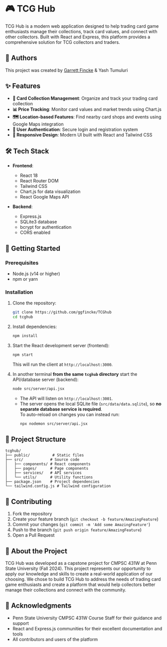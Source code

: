 # 🎮 TCG Hub

TCG Hub is a modern web application designed to help trading card game enthusiasts manage their collections, track card values, and connect with other collectors. Built with React and Express, this platform provides a comprehensive solution for TCG collectors and traders.

## 👥 Authors

This project was created by [Garrett Fincke](https://github.com/ggfincke) & Yash Tumuluri

## ✨ Features

- **🎴 Card Collection Management**: Organize and track your trading card collection
- **📊 Price Tracking**: Monitor card values and market trends using Chart.js
- **🗺️ Location-based Features**: Find nearby card shops and events using Google Maps integration
- **🔐 User Authentication**: Secure login and registration system
- **📱 Responsive Design**: Modern UI built with React and Tailwind CSS

## 🛠️ Tech Stack

- **Frontend**:
  - React 18
  - React Router DOM
  - Tailwind CSS
  - Chart.js for data visualization
  - React Google Maps API

- **Backend**:
  - Express.js
  - SQLite3 database
  - bcrypt for authentication
  - CORS enabled

## 🚀 Getting Started

### Prerequisites

- Node.js (v14 or higher)
- npm or yarn

### Installation

1. Clone the repository:
   ```bash
   git clone https://github.com/ggfincke/TCGhub
   cd tcghub
   ```

2. Install dependencies:
   ```bash
   npm install
   ```

3. Start the React development server (frontend):
   ```bash
   npm start
   ```

   This will run the client at `http://localhost:3000`.

4. In another terminal **from the same `tcghub` directory** start the API/database server (backend):

   ```bash
   node src/server/api.jsx
   ```

   - The API will listen on `http://localhost:3001`.
   - The server opens the local SQLite file (`src/data/data.sqlite`), so **no separate database service is required**.  
     To auto-reload on changes you can instead run:  
     ```bash
     npx nodemon src/server/api.jsx
     ```

## 📁 Project Structure

```
tcghub/
├── public/          # Static files
├── src/            # Source code
│   ├── components/ # React components
│   ├── pages/      # Page components
│   ├── services/   # API services
│   └── utils/      # Utility functions
├── package.json    # Project dependencies
└── tailwind.config.js # Tailwind configuration
```

## 🤝 Contributing

1. Fork the repository
2. Create your feature branch (`git checkout -b feature/AmazingFeature`)
3. Commit your changes (`git commit -m 'Add some AmazingFeature'`)
4. Push to the branch (`git push origin feature/AmazingFeature`)
5. Open a Pull Request

## 📝 About the Project

TCG Hub was developed as a capstone project for CMPSC 431W at Penn State University (Fall 2024). This project represents our opportunity to apply our knowledge and skills to create a real-world application of our choosing. We chose to build TCG Hub to address the needs of trading card game enthusiasts and create a platform that would help collectors better manage their collections and connect with the community.

## 🙏 Acknowledgments

- Penn State University CMPSC 431W Course Staff for their guidance and support
- React and Express.js communities for their excellent documentation and tools
- All contributors and users of the platform
